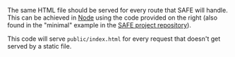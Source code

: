 The same HTML file should be served for every route that SAFE will handle. This can be achieved in [Node](http://nodejs.org) using the code provided on the right (also found in the "minimal" example in the [SAFE project repository](https://github.com/SuperAwesomeLTD/SAFE/)).

This code will serve ```public/index.html``` for every request that doesn't get served by a static file.